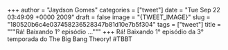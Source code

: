 
+++
author = "Jaydson Gomes"
categories = ["tweet"]
date = "Tue Sep 22 03:49:09 +0000 2009"
draft = false
image = "{TWEET_IMAGE}"
slug = "180520b6c4e037458236528347b81d10e7b5f304"
tags = ["tweet"]
title = """Rá! Baixando 1° episódio ..."""
+++
Rá! Baixando 1° episódio da 3° temporada do The Big Bang Theory! #TBBT
